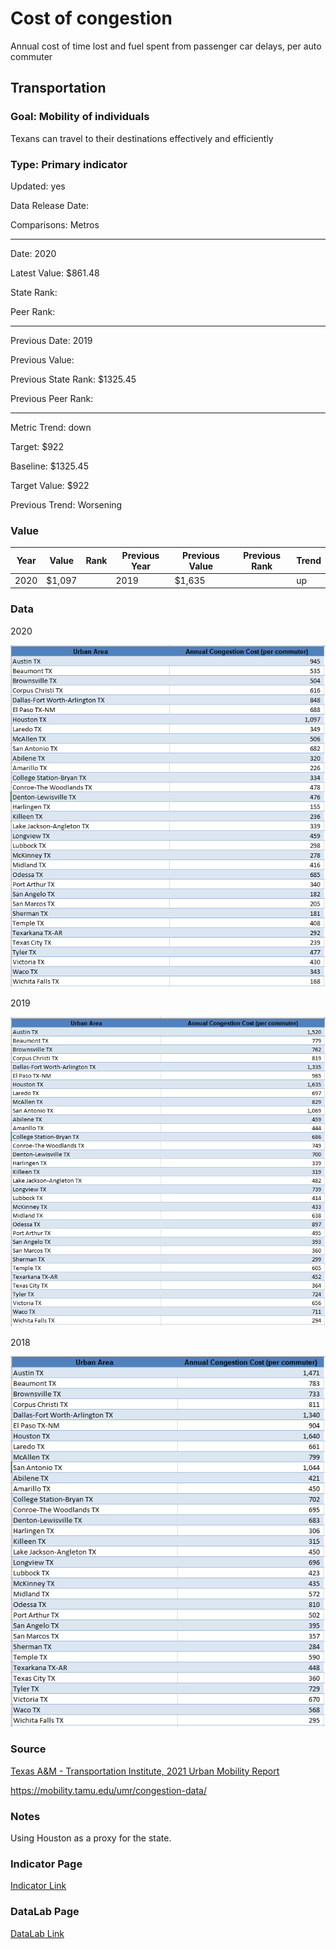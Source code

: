 # Cost of congestion

Annual cost of time lost and fuel spent from passenger car delays, per auto commuter

## Transportation

### Goal: Mobility of individuals

Texans can travel to their destinations effectively and efficiently

### Type: Primary indicator

Updated: yes

Data Release Date: 

Comparisons: Metros

----

Date: 2020

Latest Value: $861.48

State Rank: 

Peer Rank: 

----

Previous Date: 2019

Previous Value: 

Previous State Rank: $1325.45

Previous Peer Rank: 

----

Metric Trend: down

Target: $922

Baseline: $1325.45

Target Value: $922

Previous Trend: Worsening



### Value

| Year      |  Value      | Rank        | Previous Year | Previous Value | Previous Rank | Trend | 
| ----------- | ----------- | ----------- | ----------- | ----------- | ----------- | -----------|
|   2020      |    $1,097    |             |      2019   |    $1,635     |             |    up     | 

### Data

2020

![data2020](./images/2020_costpercommuter.PNG)

2019

![data2019](./images/2019_costpercommuter.PNG)

2018

![data2018](./images/2018_TX_congestioncost.PNG)

### Source

[Texas A&M - Transportation Institute, 2021 Urban Mobility Report](https://static.tti.tamu.edu/tti.tamu.edu/documents/mobility-report-2021.pdf)

https://mobility.tamu.edu/umr/congestion-data/

### Notes

Using Houston as a proxy for the state. 


### Indicator Page

[Indicator Link](https://indicators.texas2036.org/indicator/62)

### DataLab Page

[DataLab Link](https://datalab.texas2036.org/rifxnsb/urban-mobility-scorecard-u-s)



